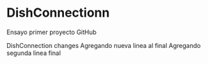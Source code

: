 # DishConnectionn
Ensayo primer proyecto GitHub

DishConnection changes
Agregando nueva linea al final
Agregando segunda linea final